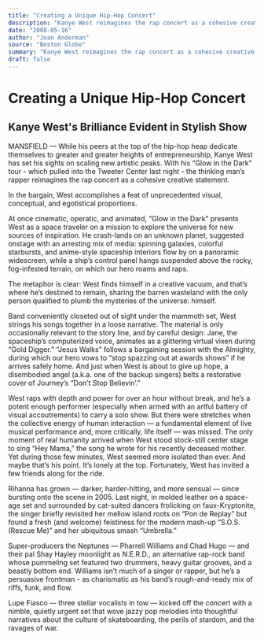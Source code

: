```yaml
---
title: "Creating a Unique Hip-Hop Concert"
description: "Kanye West reimagines the rap concert as a cohesive creative statement. In the bargain, West accomplishes a feat of unprecedented visual, conceptual, and egotistical proportions. At once cinematic, op..."
date: "2008-05-16"
author: "Joan Anderman"
source: "Boston Globe"
summary: "Kanye West reimagines the rap concert as a cohesive creative statement. In the bargain, West accomplishes a feat of unprecedented visual, conceptual, and egotistical proportions. At once cinematic, operatic, and animated, “Glow in the Dark” presents West on a mission to explore the universe for new sources of inspiration."
draft: false
---
```


# Creating a Unique Hip-Hop Concert

## Kanye West's Brilliance Evident in Stylish Show

MANSFIELD — While his peers at the top of the hip-hop heap dedicate themselves to greater and greater heights of entrepreneurship, Kanye West has set his sights on scaling new artistic peaks. With his “Glow in the Dark” tour - which pulled into the Tweeter Center last night - the thinking man’s rapper reimagines the rap concert as a cohesive creative statement.

In the bargain, West accomplishes a feat of unprecedented visual, conceptual, and egotistical proportions.

At once cinematic, operatic, and animated, “Glow in the Dark” presents West as a space traveler on a mission to explore the universe for new sources of inspiration. He crash-lands on an unknown planet, suggested onstage with an arresting mix of media: spinning galaxies, colorful starbursts, and anime-style spaceship interiors flow by on a panoramic widescreen, while a ship’s control panel hangs suspended above the rocky, fog-infested terrain, on which our hero roams and raps.

The metaphor is clear: West finds himself in a creative vacuum, and that’s where he’s destined to remain, sharing the barren wasteland with the only person qualified to plumb the mysteries of the universe: himself.

Band conveniently closeted out of sight under the mammoth set, West strings his songs together in a loose narrative. The material is only occasionally relevant to the story line, and by careful design: Jane, the spaceship’s computerized voice, animates as a glittering virtual vixen during “Gold Digger.” “Jesus Walks” follows a bargaining session with the Almighty, during which our hero vows to “stop spazzing out at awards shows” if he arrives safely home. And just when West is about to give up hope, a disembodied angel (a.k.a. one of the backup singers) belts a restorative cover of Journey’s “Don’t Stop Believin’.”

West raps with depth and power for over an hour without break, and he’s a potent enough performer (especially when armed with an artful battery of visual accoutrements) to carry a solo show. But there were stretches when the collective energy of human interaction — a fundamental element of live musical performance and, more critically, life itself — was missed. The only moment of real humanity arrived when West stood stock-still center stage to sing “Hey Mama,” the song he wrote for his recently deceased mother. Yet during those few minutes, West seemed more isolated than ever. And maybe that’s his point. It’s lonely at the top. Fortunately, West has invited a few friends along for the ride.

Rihanna has grown — darker, harder-hitting, and more sensual — since bursting onto the scene in 2005. Last night, in molded leather on a space-age set and surrounded by cat-suited dancers frolicking on faux-Kryptonite, the singer briefly revisited her mellow island roots on “Pon de Replay” but found a fresh (and welcome) feistiness for the modern mash-up “S.O.S. (Rescue Me)” and her ubiquitous smash “Umbrella.”

Super-producers the Neptunes — Pharrell Williams and Chad Hugo — and their pal Shay Hayley moonlight as N.E.R.D., an alternative rap-rock band whose pummeling set featured two drummers, heavy guitar grooves, and a beastly bottom end. Williams isn’t much of a singer or rapper, but he’s a persuasive frontman - as charismatic as his band’s rough-and-ready mix of riffs, funk, and flow.

Lupe Fiasco — three stellar vocalists in tow — kicked off the concert with a nimble, quietly urgent set that wove jazzy pop melodies into thoughtful narratives about the culture of skateboarding, the perils of stardom, and the ravages of war.

